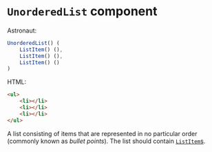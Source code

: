# `UnorderedList` component
Astronaut:
```javascript
UnorderedList() (
    ListItem() (),
    ListItem() (),
    ListItem() ()
)
```

HTML:
```html
<ul>
    <li></li>
    <li></li>
    <li></li>
</ul>
```

A list consisting of items that are represented in no particular order (commonly known as _bullet points_). The list should contain [`ListItem`s](reference/components/listitem.md).